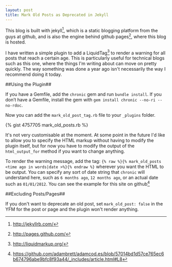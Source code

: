 ```yaml
---
layout: post
title: Mark Old Posts as Deprecated in Jekyll
---
```


This blog is built with jekyll[^1], which is a static blogging platform from the guys at github, and is also the engine behind github pages[^2], where this blog is hosted.

I have written a simple plugin to add a LiquidTag[^3] to render a warning for all posts that reach a certain age.  This is particularly useful for technical blogs such as this one, where the things I'm writing about can move on pretty quickly.  The way something was done a year ago isn't necessarily the way I recommend doing it today.

##Using the Plugin##

If you have a Gemfile, add the `chronic` gem and run `bundle install`. If you don’t have a Gemfile, install the gem with `gem install chronic --no-ri --no-rdoc`.

Now you can add the `mark_old_post_tag.rb` file to your `_plugins` folder.

{% gist 4757705 mark_old_posts.rb %}

It's not very customisable at the moment.  At some point in the future I'd like to allow you to specify the HTML markup without having to modify the plugin itself, but for now you have to modify the output of the `html_output_for` method if you want to change anything.

To render the warning message, add the tag: `{% raw %}{% mark_old_posts <time ago in words|date >%}{% endraw %}` wherever you want the HTML to be output.  You can specify any sort of date string that `chronic` will understand here, such as `6 months ago`, `12 months ago`, or an actual date such as `01/01/2012`.  You can see the example for this site on github[^4]

##Excluding Posts/Pages##

If you don't want to deprecate an old post, set `mark_old_post: false` in the YFM for the post or page and the plugin won't render anything.

[^1]: http://jekyllrb.com/
[^2]: http://pages.github.com/
[^3]: http://liquidmarkup.org/
[^4]: https://github.com/adambrett/adamcod.es/blob/57014bd1d57ce765ec6b674796abe9bfc8f93a44/_includes/article.html#L8
